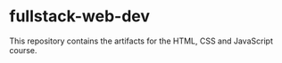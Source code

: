 # fullstack-web-dev
This repository contains the artifacts for the HTML, CSS and JavaScript course.
